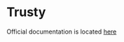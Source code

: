 Trusty
=======

Official documentation is located [here](http://sky.pingpong-labs.com/docs/2.0/trusty)
